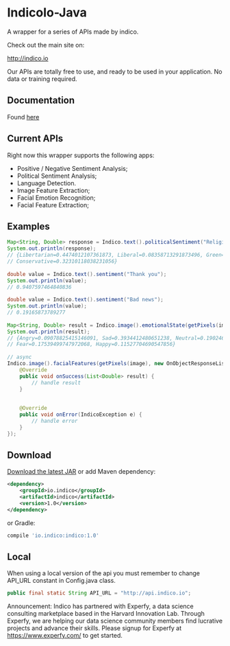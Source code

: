 IndicoIo-Java
===============

A wrapper for a series of APIs made by indico.

Check out the main site on:

http://indico.io

Our APIs are totally free to use, and ready to be used in your application. No data or training required.

Documentation
------------
Found [here](http://indico.readme.io/v1.0/docs)

Current APIs
------------

Right now this wrapper supports the following apps:

- Positive / Negative Sentiment Analysis;
- Political Sentiment Analysis;
- Language Detection.
- Image Feature Extraction;
- Facial Emotion Recognition;
- Facial Feature Extraction;

Examples
--------
```java
Map<String, Double> response = Indico.text().politicalSentiment("Religion is the opium for people");
System.out.println(response);
// {Libertarian=0.4474012107361873, Liberal=0.08358713291873496, Green=0.14591047596276718, 
// Conservative=0.32310118038231056}
    
double value = Indico.text().sentiment("Thank you");
System.out.println(value);
// 0.9407597464840836
    
double value = Indico.text().sentiment("Bad news");
System.out.println(value);
// 0.19165873789277
    
Map<String, Double> result = Indico.image().emotionalState(getPixels(image));
System.out.println(result);
// {Angry=0.09078825415146091, Sad=0.3934412480651238, Neutral=0.19024607709767583, Surprise=0.03485237630053983, 
// Fear=0.17539499747972068, Happy=0.11527704690547856}
    
// async
Indico.image().facialFeatures(getPixels(image), new OnObjectResponseListener<List<Double>>() {
    @Override
    public void onSuccess(List<Double> result) {
        // handle result
    }
        
        
    @Override
    public void onError(IndicoException e) {
        // handle error
    }
});
```

Download
--------
[Download the latest JAR][1] or add Maven dependency: 
```xml
<dependency>
    <groupId>io.indico</groupId>
    <artifactId>indico</artifactId>
    <version>1.0</version>
</dependency>
```
or Gradle:
```groovy
compile 'io.indico:indico:1.0'
```

Local
--------
When using a local version of the api you must remember to change API_URL constant in Config.java class. 

``` java
public final static String API_URL = "http://api.indico.io"; 
```

Announcement: Indico has partnered with Experfy, a data science consulting marketplace based in the Harvard 
Innovation Lab.  Through Experfy, we are helping our data science community members find lucrative projects and advance 
their skills. Please signup for Experfy at https://www.experfy.com/ to get started.

[1]: http://repository.sonatype.org/service/local/artifact/maven/redirect?r=central-proxy&g=io.indico&a=indico&v=LATEST
